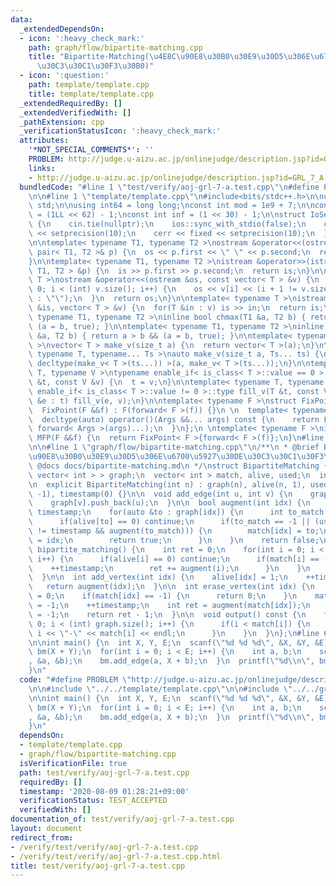 ```yaml
---
data:
  _extendedDependsOn:
  - icon: ':heavy_check_mark:'
    path: graph/flow/bipartite-matching.cpp
    title: "Bipartite-Matching(\u4E8C\u90E8\u30B0\u30E9\u30D5\u306E\u6700\u5927\u30DE\
      \u30C3\u30C1\u30F3\u30B0)"
  - icon: ':question:'
    path: template/template.cpp
    title: template/template.cpp
  _extendedRequiredBy: []
  _extendedVerifiedWith: []
  _pathExtension: cpp
  _verificationStatusIcon: ':heavy_check_mark:'
  attributes:
    '*NOT_SPECIAL_COMMENTS*': ''
    PROBLEM: http://judge.u-aizu.ac.jp/onlinejudge/description.jsp?id=GRL_7_A
    links:
    - http://judge.u-aizu.ac.jp/onlinejudge/description.jsp?id=GRL_7_A
  bundledCode: "#line 1 \"test/verify/aoj-grl-7-a.test.cpp\"\n#define PROBLEM \"http://judge.u-aizu.ac.jp/onlinejudge/description.jsp?id=GRL_7_A\"\
    \n\n#line 1 \"template/template.cpp\"\n#include<bits/stdc++.h>\n\nusing namespace\
    \ std;\n\nusing int64 = long long;\nconst int mod = 1e9 + 7;\n\nconst int64 infll\
    \ = (1LL << 62) - 1;\nconst int inf = (1 << 30) - 1;\n\nstruct IoSetup {\n  IoSetup()\
    \ {\n    cin.tie(nullptr);\n    ios::sync_with_stdio(false);\n    cout << fixed\
    \ << setprecision(10);\n    cerr << fixed << setprecision(10);\n  }\n} iosetup;\n\
    \n\ntemplate< typename T1, typename T2 >\nostream &operator<<(ostream &os, const\
    \ pair< T1, T2 >& p) {\n  os << p.first << \" \" << p.second;\n  return os;\n\
    }\n\ntemplate< typename T1, typename T2 >\nistream &operator>>(istream &is, pair<\
    \ T1, T2 > &p) {\n  is >> p.first >> p.second;\n  return is;\n}\n\ntemplate< typename\
    \ T >\nostream &operator<<(ostream &os, const vector< T > &v) {\n  for(int i =\
    \ 0; i < (int) v.size(); i++) {\n    os << v[i] << (i + 1 != v.size() ? \" \"\
    \ : \"\");\n  }\n  return os;\n}\n\ntemplate< typename T >\nistream &operator>>(istream\
    \ &is, vector< T > &v) {\n  for(T &in : v) is >> in;\n  return is;\n}\n\ntemplate<\
    \ typename T1, typename T2 >\ninline bool chmax(T1 &a, T2 b) { return a < b &&\
    \ (a = b, true); }\n\ntemplate< typename T1, typename T2 >\ninline bool chmin(T1\
    \ &a, T2 b) { return a > b && (a = b, true); }\n\ntemplate< typename T = int64\
    \ >\nvector< T > make_v(size_t a) {\n  return vector< T >(a);\n}\n\ntemplate<\
    \ typename T, typename... Ts >\nauto make_v(size_t a, Ts... ts) {\n  return vector<\
    \ decltype(make_v< T >(ts...)) >(a, make_v< T >(ts...));\n}\n\ntemplate< typename\
    \ T, typename V >\ntypename enable_if< is_class< T >::value == 0 >::type fill_v(T\
    \ &t, const V &v) {\n  t = v;\n}\n\ntemplate< typename T, typename V >\ntypename\
    \ enable_if< is_class< T >::value != 0 >::type fill_v(T &t, const V &v) {\n  for(auto\
    \ &e : t) fill_v(e, v);\n}\n\ntemplate< typename F >\nstruct FixPoint : F {\n\
    \  FixPoint(F &&f) : F(forward< F >(f)) {}\n \n  template< typename... Args >\n\
    \  decltype(auto) operator()(Args &&... args) const {\n    return F::operator()(*this,\
    \ forward< Args >(args)...);\n  }\n};\n \ntemplate< typename F >\ninline decltype(auto)\
    \ MFP(F &&f) {\n  return FixPoint< F >{forward< F >(f)};\n}\n#line 4 \"test/verify/aoj-grl-7-a.test.cpp\"\
    \n\n#line 1 \"graph/flow/bipartite-matching.cpp\"\n/**\n * @brief Bipartite-Matching(\u4E8C\
    \u90E8\u30B0\u30E9\u30D5\u306E\u6700\u5927\u30DE\u30C3\u30C1\u30F3\u30B0)\n *\
    \ @docs docs/bipartite-matching.md\n */\nstruct BipartiteMatching {\n  vector<\
    \ vector< int > > graph;\n  vector< int > match, alive, used;\n  int timestamp;\n\
    \n  explicit BipartiteMatching(int n) : graph(n), alive(n, 1), used(n, 0), match(n,\
    \ -1), timestamp(0) {}\n\n  void add_edge(int u, int v) {\n    graph[u].push_back(v);\n\
    \    graph[v].push_back(u);\n  }\n\n  bool augment(int idx) {\n    used[idx] =\
    \ timestamp;\n    for(auto &to : graph[idx]) {\n      int to_match = match[to];\n\
    \      if(alive[to] == 0) continue;\n      if(to_match == -1 || (used[to_match]\
    \ != timestamp && augment(to_match))) {\n        match[idx] = to;\n        match[to]\
    \ = idx;\n        return true;\n      }\n    }\n    return false;\n  }\n\n  int\
    \ bipartite_matching() {\n    int ret = 0;\n    for(int i = 0; i < (int) graph.size();\
    \ i++) {\n      if(alive[i] == 0) continue;\n      if(match[i] == -1) {\n    \
    \    ++timestamp;\n        ret += augment(i);\n      }\n    }\n    return ret;\n\
    \  }\n\n  int add_vertex(int idx) {\n    alive[idx] = 1;\n    ++timestamp;\n \
    \   return augment(idx);\n  }\n\n  int erase_vertex(int idx) {\n    alive[idx]\
    \ = 0;\n    if(match[idx] == -1) {\n      return 0;\n    }\n    match[match[idx]]\
    \ = -1;\n    ++timestamp;\n    int ret = augment(match[idx]);\n    match[idx]\
    \ = -1;\n    return ret - 1;\n  }\n\n  void output() const {\n    for(int i =\
    \ 0; i < (int) graph.size(); i++) {\n      if(i < match[i]) {\n        cout <<\
    \ i << \"-\" << match[i] << endl;\n      }\n    }\n  }\n};\n#line 6 \"test/verify/aoj-grl-7-a.test.cpp\"\
    \n\nint main() {\n  int X, Y, E;\n  scanf(\"%d %d %d\", &X, &Y, &E);\n  BipartiteMatching\
    \ bm(X + Y);\n  for(int i = 0; i < E; i++) {\n    int a, b;\n    scanf(\"%d %d\"\
    , &a, &b);\n    bm.add_edge(a, X + b);\n  }\n  printf(\"%d\\n\", bm.bipartite_matching());\n\
    }\n"
  code: "#define PROBLEM \"http://judge.u-aizu.ac.jp/onlinejudge/description.jsp?id=GRL_7_A\"\
    \n\n#include \"../../template/template.cpp\"\n\n#include \"../../graph/flow/bipartite-matching.cpp\"\
    \n\nint main() {\n  int X, Y, E;\n  scanf(\"%d %d %d\", &X, &Y, &E);\n  BipartiteMatching\
    \ bm(X + Y);\n  for(int i = 0; i < E; i++) {\n    int a, b;\n    scanf(\"%d %d\"\
    , &a, &b);\n    bm.add_edge(a, X + b);\n  }\n  printf(\"%d\\n\", bm.bipartite_matching());\n\
    }\n"
  dependsOn:
  - template/template.cpp
  - graph/flow/bipartite-matching.cpp
  isVerificationFile: true
  path: test/verify/aoj-grl-7-a.test.cpp
  requiredBy: []
  timestamp: '2020-08-09 01:28:21+09:00'
  verificationStatus: TEST_ACCEPTED
  verifiedWith: []
documentation_of: test/verify/aoj-grl-7-a.test.cpp
layout: document
redirect_from:
- /verify/test/verify/aoj-grl-7-a.test.cpp
- /verify/test/verify/aoj-grl-7-a.test.cpp.html
title: test/verify/aoj-grl-7-a.test.cpp
---
```

